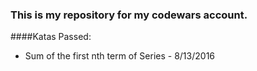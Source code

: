 ### This is my repository for my codewars account.

####Katas Passed:

* Sum of the first nth term of Series - 8/13/2016